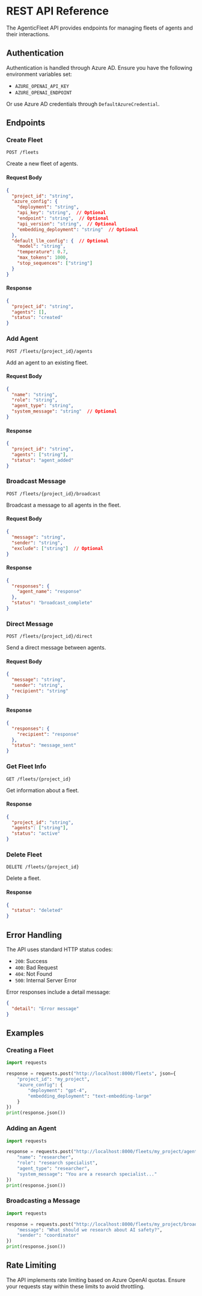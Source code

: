 # REST API Reference

The AgenticFleet API provides endpoints for managing fleets of agents and their interactions.

## Authentication

Authentication is handled through Azure AD. Ensure you have the following environment variables set:
- `AZURE_OPENAI_API_KEY`
- `AZURE_OPENAI_ENDPOINT`

Or use Azure AD credentials through `DefaultAzureCredential`.

## Endpoints

### Create Fleet

```http
POST /fleets
```

Create a new fleet of agents.

#### Request Body

```json
{
  "project_id": "string",
  "azure_config": {
    "deployment": "string",
    "api_key": "string",  // Optional
    "endpoint": "string",  // Optional
    "api_version": "string",  // Optional
    "embedding_deployment": "string"  // Optional
  },
  "default_llm_config": {  // Optional
    "model": "string",
    "temperature": 0.7,
    "max_tokens": 1000,
    "stop_sequences": ["string"]
  }
}
```

#### Response

```json
{
  "project_id": "string",
  "agents": [],
  "status": "created"
}
```

### Add Agent

```http
POST /fleets/{project_id}/agents
```

Add an agent to an existing fleet.

#### Request Body

```json
{
  "name": "string",
  "role": "string",
  "agent_type": "string",
  "system_message": "string"  // Optional
}
```

#### Response

```json
{
  "project_id": "string",
  "agents": ["string"],
  "status": "agent_added"
}
```

### Broadcast Message

```http
POST /fleets/{project_id}/broadcast
```

Broadcast a message to all agents in the fleet.

#### Request Body

```json
{
  "message": "string",
  "sender": "string",
  "exclude": ["string"]  // Optional
}
```

#### Response

```json
{
  "responses": {
    "agent_name": "response"
  },
  "status": "broadcast_complete"
}
```

### Direct Message

```http
POST /fleets/{project_id}/direct
```

Send a direct message between agents.

#### Request Body

```json
{
  "message": "string",
  "sender": "string",
  "recipient": "string"
}
```

#### Response

```json
{
  "responses": {
    "recipient": "response"
  },
  "status": "message_sent"
}
```

### Get Fleet Info

```http
GET /fleets/{project_id}
```

Get information about a fleet.

#### Response

```json
{
  "project_id": "string",
  "agents": ["string"],
  "status": "active"
}
```

### Delete Fleet

```http
DELETE /fleets/{project_id}
```

Delete a fleet.

#### Response

```json
{
  "status": "deleted"
}
```

## Error Handling

The API uses standard HTTP status codes:

- `200`: Success
- `400`: Bad Request
- `404`: Not Found
- `500`: Internal Server Error

Error responses include a detail message:

```json
{
  "detail": "Error message"
}
```

## Examples

### Creating a Fleet

```python
import requests

response = requests.post("http://localhost:8000/fleets", json={
    "project_id": "my_project",
    "azure_config": {
        "deployment": "gpt-4",
        "embedding_deployment": "text-embedding-large"
    }
})
print(response.json())
```

### Adding an Agent

```python
import requests

response = requests.post("http://localhost:8000/fleets/my_project/agents", json={
    "name": "researcher",
    "role": "research specialist",
    "agent_type": "researcher",
    "system_message": "You are a research specialist..."
})
print(response.json())
```

### Broadcasting a Message

```python
import requests

response = requests.post("http://localhost:8000/fleets/my_project/broadcast", json={
    "message": "What should we research about AI safety?",
    "sender": "coordinator"
})
print(response.json())
```

## Rate Limiting

The API implements rate limiting based on Azure OpenAI quotas. Ensure your requests stay within these limits to avoid throttling. 